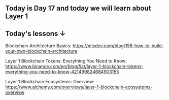 ## Today is Day 17 and today we will learn    about  Layer 1
## Today's lessons ↓

Blockchain Architecture Basics:
https://mlsdev.com/blog/156-how-to-build-your-own-blockchain-architecture

Layer 1 Blockchain Tokens: Everything You Need to Know: https://www.binance.com/en/blog/fiat/layer-1-blockchain-tokens-everything-you-need-to-know-421499824684903155

Layer 1 Blockchain Ecosystems: Overview:
-https://www.alchemy.com/overviews/layer-1-blockchain-ecosystems-overview
